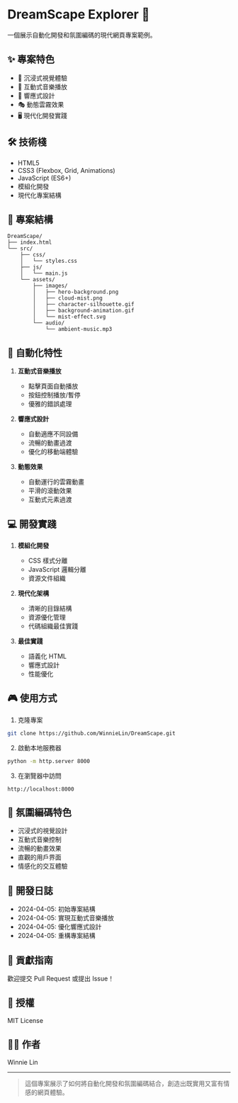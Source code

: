 # DreamScape Explorer 🌌

一個展示自動化開發和氛圍編碼的現代網頁專案範例。

## ✨ 專案特色

- 🎨 沉浸式視覺體驗
- 🎵 互動式音樂播放
- 📱 響應式設計
- 🎭 動態雲霧效果
- 🖥️ 現代化開發實踐

## 🛠️ 技術棧

- HTML5
- CSS3 (Flexbox, Grid, Animations)
- JavaScript (ES6+)
- 模組化開發
- 現代化專案結構

## 📁 專案結構

```
DreamScape/
├── index.html
└── src/
    ├── css/
    │   └── styles.css
    ├── js/
    │   └── main.js
    └── assets/
        ├── images/
        │   ├── hero-background.png
        │   ├── cloud-mist.png
        │   ├── character-silhouette.gif
        │   ├── background-animation.gif
        │   └── mist-effect.svg
        └── audio/
            └── ambient-music.mp3
```

## 🚀 自動化特性

1. **互動式音樂播放**
   - 點擊頁面自動播放
   - 按鈕控制播放/暫停
   - 優雅的錯誤處理

2. **響應式設計**
   - 自動適應不同設備
   - 流暢的動畫過渡
   - 優化的移動端體驗

3. **動態效果**
   - 自動運行的雲霧動畫
   - 平滑的滾動效果
   - 互動式元素過渡

## 💻 開發實踐

1. **模組化開發**
   - CSS 樣式分離
   - JavaScript 邏輯分離
   - 資源文件組織

2. **現代化架構**
   - 清晰的目錄結構
   - 資源優化管理
   - 代碼組織最佳實踐

3. **最佳實踐**
   - 語義化 HTML
   - 響應式設計
   - 性能優化

## 🎮 使用方式

1. 克隆專案
```bash
git clone https://github.com/WinnieLin/DreamScape.git
```

2. 啟動本地服務器
```bash
python -m http.server 8000
```

3. 在瀏覽器中訪問
```
http://localhost:8000
```

## 🌟 氛圍編碼特色

- 沉浸式的視覺設計
- 互動式音樂控制
- 流暢的動畫效果
- 直觀的用戶界面
- 情感化的交互體驗

## 📝 開發日誌

- 2024-04-05: 初始專案結構
- 2024-04-05: 實現互動式音樂播放
- 2024-04-05: 優化響應式設計
- 2024-04-05: 重構專案結構

## 🤝 貢獻指南

歡迎提交 Pull Request 或提出 Issue！

## 📄 授權

MIT License

## 👨‍💻 作者

Winnie Lin

---

> 這個專案展示了如何將自動化開發和氛圍編碼結合，創造出既實用又富有情感的網頁體驗。 